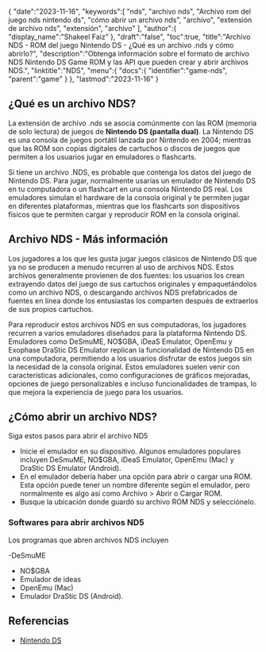 {
   "date":"2023-11-16",
   "keywords":[
"nds",
"archivo nds",
"Archivo rom del juego nds nintendo ds",
"cómo abrir un archivo nds",
"archivo",
"extensión de archivo nds",
"extensión",
"archivo"
],
   "author":{
      "display_name":"Shakeel Faiz"
},
   "draft":"false",
   "toc":true,
   "title":"Archivo NDS - ROM del juego Nintendo DS - ¿Qué es un archivo .nds y cómo abrirlo?",
   "description":"Obtenga información sobre el formato de archivo NDS Nintendo DS Game ROM y las API que pueden crear y abrir archivos NDS.",
   "linktitle":"NDS",
   "menu":{
      "docs":{
         "identifier":"game-nds",
         "parent":"game"
}
},
   "lastmod":"2023-11-16"
}

## ¿Qué es un archivo NDS?

La extensión de archivo .nds se asocia comúnmente con las ROM (memoria de solo lectura) de juegos de **Nintendo DS (pantalla dual)**. La Nintendo DS es una consola de juegos portátil lanzada por Nintendo en 2004; mientras que las ROM son copias digitales de cartuchos o discos de juegos que permiten a los usuarios jugar en emuladores o flashcarts.

Si tiene un archivo .NDS, es probable que contenga los datos del juego de Nintendo DS. Para jugar, normalmente usarías un emulador de Nintendo DS en tu computadora o un flashcart en una consola Nintendo DS real. Los emuladores simulan el hardware de la consola original y te permiten jugar en diferentes plataformas, mientras que los flashcarts son dispositivos físicos que te permiten cargar y reproducir ROM en la consola original.

## Archivo NDS - Más información

Los jugadores a los que les gusta jugar juegos clásicos de Nintendo DS que ya no se producen a menudo recurren al uso de archivos NDS. Estos archivos generalmente provienen de dos fuentes: los usuarios los crean extrayendo datos del juego de sus cartuchos originales y empaquetándolos como un archivo NDS, o descargando archivos NDS prefabricados de fuentes en línea donde los entusiastas los comparten después de extraerlos de sus propios cartuchos.

Para reproducir estos archivos NDS en sus computadoras, los jugadores recurren a varios emuladores diseñados para la plataforma Nintendo DS. Emuladores como DeSmuME, NO$GBA, iDeaS Emulator, OpenEmu y Exophase DraStic DS Emulator replican la funcionalidad de Nintendo DS en una computadora, permitiendo a los usuarios disfrutar de estos juegos sin la necesidad de la consola original. Estos emuladores suelen venir con características adicionales, como configuraciones de gráficos mejoradas, opciones de juego personalizables e incluso funcionalidades de trampas, lo que mejora la experiencia de juego para los usuarios.

## ¿Cómo abrir un archivo NDS?

Siga estos pasos para abrir el archivo ND5

- Inicie el emulador en su dispositivo. Algunos emuladores populares incluyen DeSmuME, NO$GBA, iDeaS Emulator, OpenEmu (Mac) y DraStic DS Emulator (Android).
- En el emulador debería haber una opción para abrir o cargar una ROM. Esta opción puede tener un nombre diferente según el emulador, pero normalmente es algo así como Archivo > Abrir o Cargar ROM.
- Busque la ubicación donde guardó su archivo ROM NDS y selecciónelo.

### Softwares para abrir archivos ND5

Los programas que abren archivos NDS incluyen

-DeSmuME
- NO$GBA
- Emulador de ideas
- OpenEmu (Mac)
- Emulador DraStic DS (Android).

## Referencias
* [Nintendo DS](https://en.wikipedia.org/wiki/Nintendo_DS)


